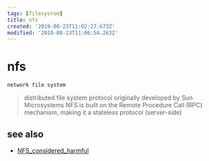 ```yaml
---
tags: [filesystem]
title: nfs
created: '2019-08-23T11:02:27.673Z'
modified: '2019-08-23T11:06:54.263Z'
---
```


# nfs

`network file system`

> distributed file system protocol originally developed by Sun Microsystems
> NFS is built on the Remote Procedure Call (RPC) mechanism, making it a stateless protocol (server-side)

## see also
- [NFS_considered_harmful](https://www.time-travellers.org/shane/papers/NFS_considered_harmful.html)
